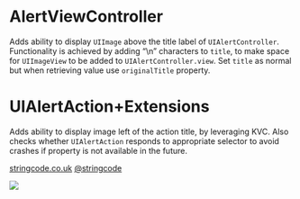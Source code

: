 # AlertViewController

Adds ability to display `UIImage` above the title label of `UIAlertController`.
Functionality is achieved by adding “\n” characters to `title`, to make space
for `UIImageView` to be added to `UIAlertController.view`. Set `title` as
normal but when retrieving value use `originalTitle` property.

# UIAlertAction+Extensions

Adds ability to display image left of the action title, by leveraging KVC.
Also checks whether `UIAlertAction` responds to appropriate selector to
avoid crashes if property is not available in the future.

[stringcode.co.uk](http://www.stringcode.co.uk/?p=1156&preview=true)
[@stringcode](https://twitter.com/stringcode)

![](https://github.com/stringcode86/AlertViewController/raw/master/screenshot.png)
